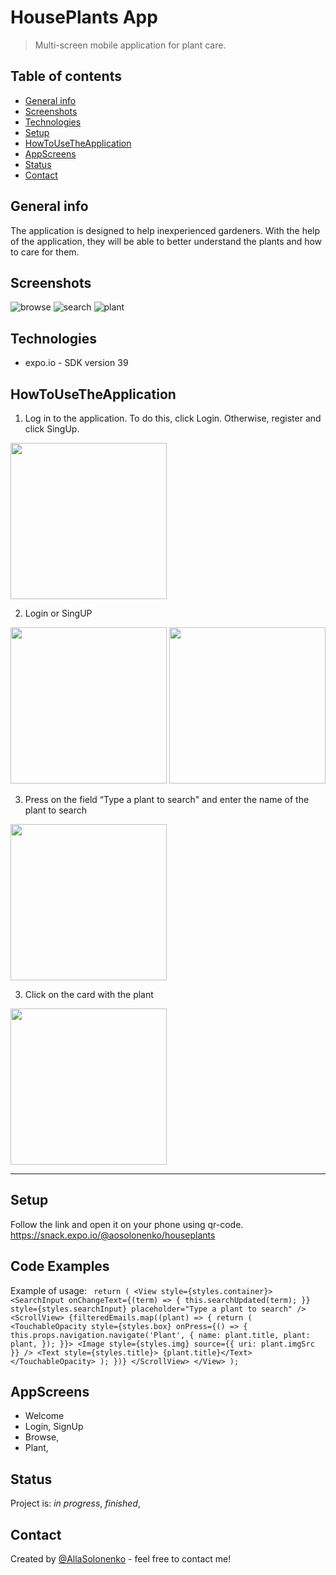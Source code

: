 # HousePlants App
> Multi-screen mobile application for plant care.

## Table of contents
* [General info](#general-info)
* [Screenshots](#screenshots)
* [Technologies](#technologies)
* [Setup](#setup)
* [HowToUseTheApplication](#HowToUseTheApplication)
* [AppScreens](#AppScreens)
* [Status](#status)
* [Contact](#contact)

## General info
The application is designed to help inexperienced gardeners. With the help of the application, they will be able to better understand the plants and how to care for them.


## Screenshots
![browse](./Screenshots/Browse.png)
![search](./Screenshots/Search.png)
![plant](./Screenshots/Plant.png)


## Technologies
* expo.io - SDK version 39


## HowToUseTheApplication


1.  Log in to the application. To do this, click Login. Otherwise, register and click SingUp.


[<img src="Screenshots/Welcome.png" width="250"/>](Screenshots/Welcome.png)


2.  Login or SingUP


[<img src="Screenshots/Login.png" width="250"/>](Screenshots/Login.png)
[<img src="Screenshots/Singup.png" width="250"/>](Screenshots/Singup.png)

3. Press on the field “Type a plant to search" and enter the name of the plant to search


[<img src="Screenshots/Search.png" width="250"/>](Screenshots/Search.png)


3. Сlick on the card with the plant

[<img src="Screenshots/Plant.png" width="250"/>](Screenshots/Plant.png)

____



## Setup
Follow the link and open it on your phone using qr-code.
https://snack.expo.io/@aosolonenko/houseplants
## Code Examples
Example of usage:
` return (
      <View style={styles.container}>
        <SearchInput
          onChangeText={(term) => {
            this.searchUpdated(term);
          }}
          style={styles.searchInput}
          placeholder="Type a plant to search"
        />
        <ScrollView>
          {filteredEmails.map((plant) => {
            return (
              <TouchableOpacity
                style={styles.box}
                onPress={() => {
                  this.props.navigation.navigate('Plant', {
                    name: plant.title,
                    plant: plant,
                  });
                }}>
                <Image style={styles.img} source={{ uri: plant.imgSrc }} />
                <Text style={styles.title}> {plant.title}</Text>
              </TouchableOpacity>
            );
          })}
        </ScrollView>
      </View>
    );`

## AppScreens
- Welcome
- Login, SignUp
- Browse, 
- Plant, 


## Status
Project is: _in progress_, _finished_,


## Contact
Created by [@AllaSolonenko](https://www.flynerd.pl/) - feel free to contact me!
